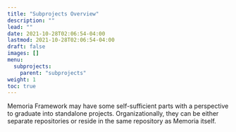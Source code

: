 ```yaml
---
title: "Subprojects Overview"
description: ""
lead: ""
date: 2021-10-28T02:06:54-04:00
lastmod: 2021-10-28T02:06:54-04:00
draft: false
images: []
menu: 
  subprojects:
    parent: "subprojects"
weight: 1
toc: true
---
```


Memoria Framework may have some self-sufficient parts with a perspective to graduate into standalone projects. Organizationally, they can be either separate repositories or reside in the same repository as Memoria itself. 
